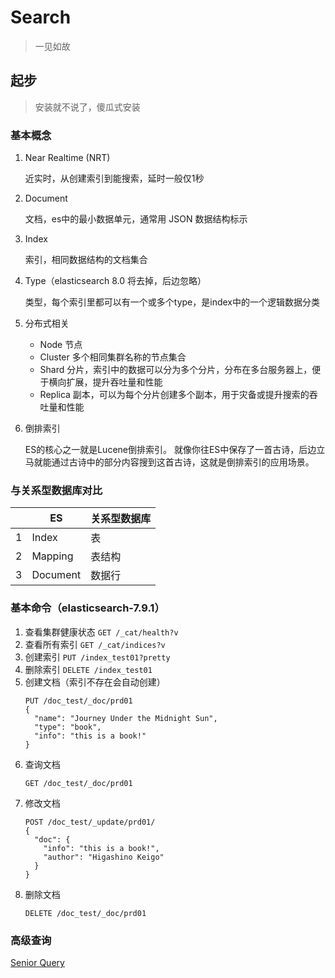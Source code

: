 # Search
> 一见如故

## 起步
> 安装就不说了，傻瓜式安装

### 基本概念
1. Near Realtime (NRT)

    近实时，从创建索引到能搜索，延时一般仅1秒

2. Document 

    文档，es中的最小数据单元，通常用 JSON 数据结构标示

3. Index

    索引，相同数据结构的文档集合

4. Type（elasticsearch 8.0 将去掉，后边忽略）

    类型，每个索引里都可以有一个或多个type，是index中的一个逻辑数据分类

5. 分布式相关

   - Node 节点
   - Cluster 多个相同集群名称的节点集合
   - Shard 分片，索引中的数据可以分为多个分片，分布在多台服务器上，便于横向扩展，提升吞吐量和性能
   - Replica 副本，可以为每个分片创建多个副本，用于灾备或提升搜索的吞吐量和性能

6. 倒排索引

    ES的核心之一就是Lucene倒排索引。
    就像你往ES中保存了一首古诗，后边立马就能通过古诗中的部分内容搜到这首古诗，这就是倒排索引的应用场景。

### 与关系型数据库对比

|   | ES       | 关系型数据库 |
|---| ---      | ---   |
| 1 | Index    | 表    |
| 2 | Mapping  | 表结构 |
| 3 | Document | 数据行 |

### 基本命令（elasticsearch-7.9.1）

1. 查看集群健康状态 `GET /_cat/health?v`
2. 查看所有索引 `GET /_cat/indices?v`
3. 创建索引 `PUT /index_test01?pretty`
4. 删除索引 `DELETE /index_test01`
5. 创建文档（索引不存在会自动创建）
    ```
    PUT /doc_test/_doc/prd01
    {
      "name": "Journey Under the Midnight Sun",
      "type": "book",
      "info": "this is a book!"
    }
    ```
6. 查询文档
    ```
    GET /doc_test/_doc/prd01
    ```
7. 修改文档
    ```
    POST /doc_test/_update/prd01/
    {
      "doc": {
        "info": "this is a book!",
        "author": "Higashino Keigo"
      }
    }
    ```
8. 删除文档
    ```
    DELETE /doc_test/_doc/prd01
    ```

### 高级查询
[Senior Query](doc/senior_query.md) 